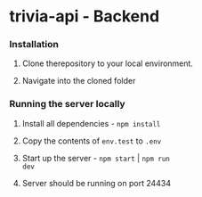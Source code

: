 # trivia-api - Backend

### Installation


1. Clone therepository to your local environment.

2. Navigate into the cloned folder 


### Running the server locally

1. Install all dependencies - <code>npm install</code>

2. Copy the contents of <code>env.test</code> to <code>.env</code>

3. Start up the server - <code>npm start</code> | <code>npm run dev</code>


4. Server should be running on port 24434


